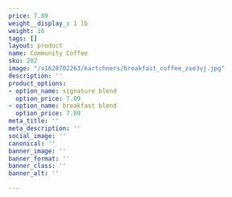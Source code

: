 ```yaml
---
price: 7.89
weight__display_: 1 lb
weight: 16
tags: []
layout: product
name: Community Coffee
sku: 202
image: "/v1628702263/kartchners/breakfast_coffee_zxe3vj.jpg"
description: ''
product_options:
- option_name: signature blend
  option_price: 7.89
- option_name: breakfast blend
  option_price: 7.89
meta_title: ''
meta_description: ''
social_image: ''
canonical: ''
banner_image: ''
banner_format: ''
banner_class: ''
banner_alt: ''

---
```


